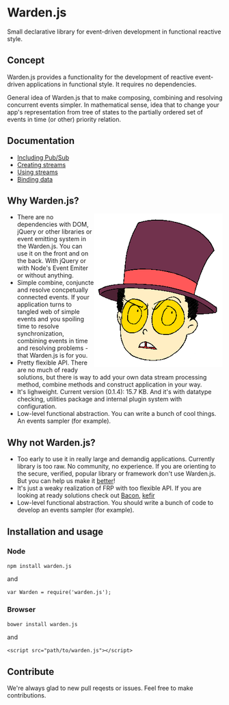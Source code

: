 Warden.js
=========

Small declarative library for event-driven development in functional reactive style.

## Concept

Warden.js provides a functionality for the development of reactive event-driven applications in functional style. It requires no dependencies.

General idea of Warden.js that to make composing, combining and resolving concurrent events  simpler. In mathematical sense, idea that to change your app's representation from tree of states to the partially ordered set of events in time (or other) priority relation.

## Documentation
  - [Including Pub/Sub](https://github.com/zefirka/Warden.js/blob/master/docs/Extend.md)
  - [Creating streams](https://github.com/zefirka/Warden.js/blob/master/docs/Streams.md)
  - [Using streams](https://github.com/zefirka/Warden.js/blob/master/docs/DataBus.md)
  - [Binding data](https://github.com/zefirka/Warden.js/blob/master/docs/Bind.md)

## Why Warden.js?

<img src="./src/logo.png" align="right" width="301px" style='z-index: 32323; position: relative;'/>

 - There are no dependencies with DOM, jQuery or other libraries or event emitting system in the Warden.js. You can use it on the front and on the back. With jQuery or with Node's Event Emiter or without anything.  
 - Simple combine, conjuncte and resolve concpetually connected events. If your application turns to tangled web of simple events and you spoiling time to resolve synchronization, combining events in time and resolving problems - that Warden.js is for you.
 - Pretty flexible API. There are no much of ready solutions, but there is way to add your own data stream processing method, combine methods and construct application in your way.
 - It's lighweight. Current version (0.1.4): 15.7 KB. And it's with datatype checking, utilities package and internal plugin system with configuration.
 - Low-level functional abstraction. You can write a bunch of cool things. An events sampler (for example).

## Why not Warden.js?

  - Too early to use it in really large and demandig applications. Currently library is too raw. No community, no experience. If you are orienting to the secure, verified, popular library or framework don't use Warden.js. But you can help us make it [better](https://github.com/zefirka/Warden.js/issues)!
  - It's just a weaky realization of FRP with too flexible API. If you are looking at ready solutions check out [Bacon](https://github.com/baconjs/baconjs),  [kefir](https://github.com/pozadi/kefir)
  - Low-level functional abstraction. You should write a bunch of code to develop an events sampler (for example).

## Installation and usage

### Node
    npm install warden.js

and

    var Warden = require('warden.js');

### Browser
    bower install warden.js

and

    <script src="path/to/warden.js"></script>

## Contribute
We're always glad to new pull reqests or issues. Feel free to make contributions.
